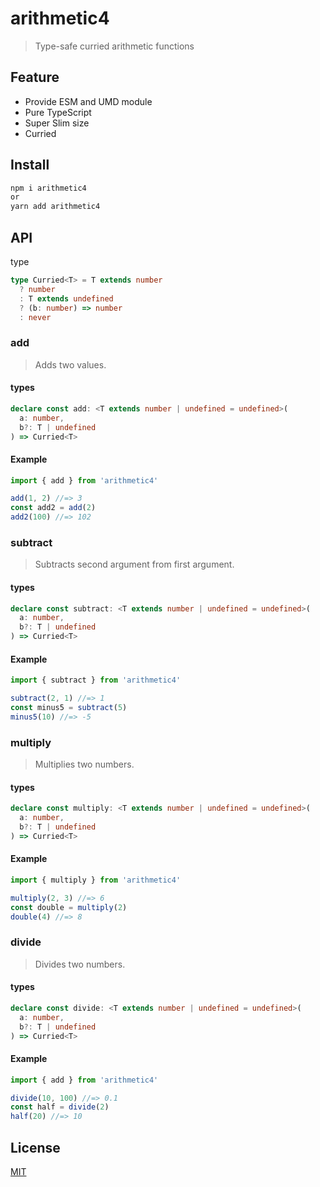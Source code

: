 # arithmetic4

> Type-safe curried arithmetic functions

## Feature

- Provide ESM and UMD module
- Pure TypeScript
- Super Slim size
- Curried

## Install

```bash
npm i arithmetic4
or
yarn add arithmetic4
```

## API

type

```ts
type Curried<T> = T extends number
  ? number
  : T extends undefined
  ? (b: number) => number
  : never
```

### add

> Adds two values.

#### types

```ts
declare const add: <T extends number | undefined = undefined>(
  a: number,
  b?: T | undefined
) => Curried<T>
```

#### Example

```ts
import { add } from 'arithmetic4'

add(1, 2) //=> 3
const add2 = add(2)
add2(100) //=> 102
```

### subtract

> Subtracts second argument from first argument.

#### types

```ts
declare const subtract: <T extends number | undefined = undefined>(
  a: number,
  b?: T | undefined
) => Curried<T>
```

#### Example

```ts
import { subtract } from 'arithmetic4'

subtract(2, 1) //=> 1
const minus5 = subtract(5)
minus5(10) //=> -5
```

### multiply

> Multiplies two numbers.

#### types

```ts
declare const multiply: <T extends number | undefined = undefined>(
  a: number,
  b?: T | undefined
) => Curried<T>
```

#### Example

```ts
import { multiply } from 'arithmetic4'

multiply(2, 3) //=> 6
const double = multiply(2)
double(4) //=> 8
```

### divide

> Divides two numbers.

#### types

```ts
declare const divide: <T extends number | undefined = undefined>(
  a: number,
  b?: T | undefined
) => Curried<T>
```

#### Example

```ts
import { add } from 'arithmetic4'

divide(10, 100) //=> 0.1
const half = divide(2)
half(20) //=> 10
```

## License

[MIT](./LICENSE)
